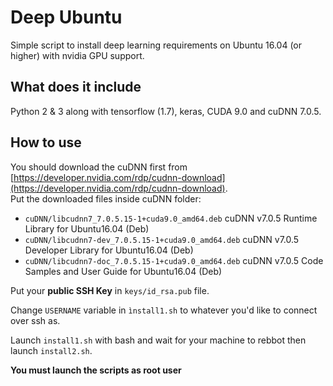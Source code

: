 # Deep Ubuntu

Simple script to install deep learning requirements on Ubuntu 16.04 (or higher) with nvidia GPU support.  

## What does it include

Python 2 & 3 along with tensorflow (1.7), keras, CUDA 9.0 and cuDNN 7.0.5.

## How to use

You should download the cuDNN first from [https://developer.nvidia.com/rdp/cudnn-download](https://developer.nvidia.com/rdp/cudnn-download).  
Put the downloaded files inside cuDNN folder:  
 * `cuDNN/libcudnn7_7.0.5.15-1+cuda9.0_amd64.deb` cuDNN v7.0.5 Runtime Library for Ubuntu16.04 (Deb)
 * `cuDNN/libcudnn7-dev_7.0.5.15-1+cuda9.0_amd64.deb` cuDNN v7.0.5 Developer Library for Ubuntu16.04 (Deb)
 * `cuDNN/libcudnn7-doc_7.0.5.15-1+cuda9.0_amd64.deb` cuDNN v7.0.5 Code Samples and User Guide for Ubuntu16.04 (Deb)

Put your **public SSH Key** in `keys/id_rsa.pub` file.

Change `USERNAME` variable in `ìnstall1.sh` to whatever you'd like to connect over ssh as.

Launch `install1.sh` with bash and wait for your machine to rebbot then launch `install2.sh`.

**You must launch the scripts as root user**

